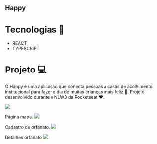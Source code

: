 ## Happy

# Tecnologias 🤖

- REACT
- TYPESCRIPT

# Projeto 💻

O Happy é uma aplicação que conecta pessoas à casas de acolhimento institucional para fazer o dia de muitas crianças mais feliz 💜.
Projeto desenvolvido durante o NLW3 da Rocketseat ❤️.

<img src="https://i.imgur.com/yGXe3TX.png"/>

Página mapa.
<img src="https://i.imgur.com/KH1kBUK.png"/>

Cadastro de orfanato.
<img src="https://i.imgur.com/WTIwpeq.png"/>

Detalhes orfanato
<img src="https://i.imgur.com/Y9Nj0pg.png"/>
